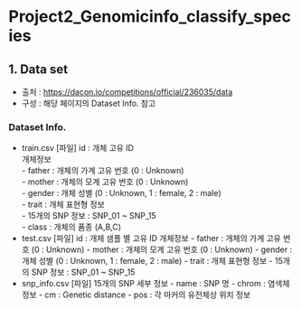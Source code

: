 # Project2_Genomicinfo_classify_species

## 1.	Data set
-	출처 : https://dacon.io/competitions/official/236035/data
-	구성 : 해당 페이지의 Dataset Info. 참고
### Dataset Info.
  -	train.csv [파일]	id : 개체 고유 ID<br/>
  	                  개체정보<br/>
                        -	father : 개체의 가계 고유 번호 (0 : Unknown)<br/>
                        - mother : 개체의 모계 고유 번호 (0 : Unknown)<br/>
                        - gender : 개체 성별 (0 : Unknown, 1 : female, 2 : male)<br/>
                        - trait : 개체 표현형 정보 <br/>
                        - 15개의 SNP 정보 : SNP_01 ~ SNP_15 <br/>
                        - class : 개체의 품종 (A,B,C) <br/>
  -	test.csv [파일]	id : 개체 샘플 별 고유 ID
                    개체정보
                      - father : 개체의 가계 고유 번호 (0 : Unknown)
                      - mother : 개체의 모계 고유 번호 (0 : Unknown)
                      - gender : 개체 성별 (0 : Unknown, 1 : female, 2 : male)
                      - trait : 개체 표현형 정보 
                      - 15개의 SNP 정보 : SNP_01 ~ SNP_15
  -	snp_info.csv [파일]	15개의 SNP 세부 정보
                      - name : SNP 명
                      - chrom : 염색체 정보
                      - cm : Genetic distance
                      - pos : 각 마커의 유전체상 위치 정보
